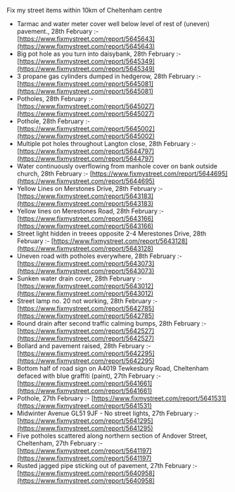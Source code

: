 Fix my street items within 10km of Cheltenham centre

<!-- fix_marker starts -->

- Tarmac and water meter cover well below level of rest of (uneven) pavement., 28th February :- [https://www.fixmystreet.com/report/5645643](https://www.fixmystreet.com/report/5645643)
- Big pot hole as you turn into daisybank, 28th February :- [https://www.fixmystreet.com/report/5645349](https://www.fixmystreet.com/report/5645349)
- 3 propane gas cylinders dumped in hedgerow, 28th February :- [https://www.fixmystreet.com/report/5645081](https://www.fixmystreet.com/report/5645081)
- Potholes, 28th February :- [https://www.fixmystreet.com/report/5645027](https://www.fixmystreet.com/report/5645027)
- Pothole, 28th February :- [https://www.fixmystreet.com/report/5645002](https://www.fixmystreet.com/report/5645002)
- Multiple pot holes throughout Langton close, 28th February :- [https://www.fixmystreet.com/report/5644797](https://www.fixmystreet.com/report/5644797)
- Water continuously overflowing from manhole cover on bank outside church, 28th February :- [https://www.fixmystreet.com/report/5644695](https://www.fixmystreet.com/report/5644695)
- Yellow Lines on Merstones Drive, 28th February :- [https://www.fixmystreet.com/report/5643183](https://www.fixmystreet.com/report/5643183)
- Yellow lines on Merestones Road, 28th February :- [https://www.fixmystreet.com/report/5643166](https://www.fixmystreet.com/report/5643166)
- Street light hidden in treees opposite 2-4 Merestones Drive, 28th February :- [https://www.fixmystreet.com/report/5643128](https://www.fixmystreet.com/report/5643128)
- Uneven road with potholes everywhere, 28th February :- [https://www.fixmystreet.com/report/5643073](https://www.fixmystreet.com/report/5643073)
- Sunken water drain cover, 28th February :- [https://www.fixmystreet.com/report/5643012](https://www.fixmystreet.com/report/5643012)
- Street lamp no. 20 not working, 28th February :- [https://www.fixmystreet.com/report/5642785](https://www.fixmystreet.com/report/5642785)
- Round drain after second traffic calming bumps, 28th February :- [https://www.fixmystreet.com/report/5642527](https://www.fixmystreet.com/report/5642527)
- Bollard and pavement raised, 28th February :- [https://www.fixmystreet.com/report/5642295](https://www.fixmystreet.com/report/5642295)
- Bottom half of road sign on A4019 Tewkesbury Road, Cheltenham defaced with blue graffiti (paint), 27th February :- [https://www.fixmystreet.com/report/5641661](https://www.fixmystreet.com/report/5641661)
- Pothole, 27th February :- [https://www.fixmystreet.com/report/5641531](https://www.fixmystreet.com/report/5641531)
- Midwinter Avenue GL51 9JF - No street lights, 27th February :- [https://www.fixmystreet.com/report/5641295](https://www.fixmystreet.com/report/5641295)
- Five potholes scattered along northern section of Andover Street, Cheltenham, 27th February :- [https://www.fixmystreet.com/report/5641197](https://www.fixmystreet.com/report/5641197)
- Rusted jagged pipe sticking out of pavement, 27th February :- [https://www.fixmystreet.com/report/5640958](https://www.fixmystreet.com/report/5640958)

<!-- fix_marker ends -->